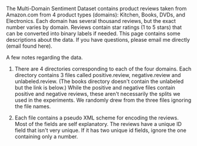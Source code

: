 The Multi-Domain Sentiment Dataset contains product reviews taken from Amazon.com from 4 product types (domains): Kitchen, Books, DVDs, and Electronics. Each domain has several thousand reviews, but the exact number varies by domain. Reviews contain star ratings (1 to 5 stars) that can be converted into binary labels if needed. This page contains some descriptions about the data. If you have questions, please email me directly (email found here).

A few notes regarding the data.

1) There are 4 directories corresponding to each of the four domains. Each directory contains 3 files called positive.review, negative.review and unlabeled.review. (The books directory doesn't contain the unlabeled but the link is below.) While the positive and negative files contain positive and negative reviews, these aren't necessarily the splits we used in the experiments. We randomly drew from the three files ignoring the file names.

2) Each file contains a pseudo XML scheme for encoding the reviews. Most of the fields are self explanatory. The reviews have a unique ID field that isn't very unique. If it has two unique id fields, ignore the one containing only a number.

